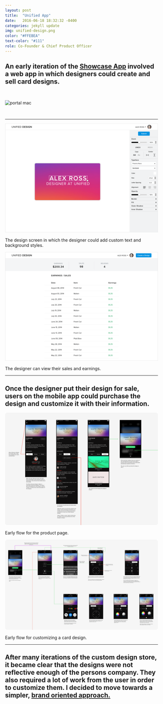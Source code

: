```yaml
---
layout: post
title:  "Unified App"
date:   2016-06-18 18:32:32 -0400
categories: jekyll update
img: unified-design.png
color: "#FFEBEA"
text-color: "#111"
role: Co-Founder & Chief Product Officer
---
```

## An early iteration of the **[Showcase App](/showcase-app)** involved a web app in which designers could create and sell card designs.

<br/>

![portal mac](/img/portal-macfront.png)

<br/>

<hr>

![portal 1](/img/portal1.png)

<div class="caption">The design screen in which the designer could add custom text and background styles.</div>

![portal 1](/img/portal2.png)

<div class="caption">The designer can view their sales and earnings.</div>

<hr>

## Once the designer put their design for sale, users on the mobile app could purchase the design and customize it with their information.

![portal 1](/img/designStore1.png)

<div class="caption">Early flow for the product page.</div>

![portal 1](/img/designStore2.png)

<div class="caption">Early flow for customizing a card design.</div>

<hr>

## After many iterations of the custom design store, it became clear that the designs were not reflective enough of the persons company. They also required a lot of work from the user in order to customize them. I decided to move towards a simpler, **[brand oriented approach.](/showcase-app)**

<br/>
